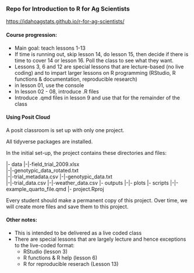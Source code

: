 
### Repo for Introduction to R for Ag Scientists


https://idahoagstats.github.io/r-for-ag-scientists/


#### Course progression:

* Main goal: teach lessons 1-13
* If time is running out, skip lesson 14, do lesson 15, then decide if there is time to cover 14 or lesson 16. Poll the class to see what they want. 
* Lessons 3, 6 and 12 are special lessons that are lecture-based (no live coding) and to impart larger lessons on R programming (RStudio, R functions & documentation, reproducible research)
* in lesson 01, use the console 
* In lesson 02 - 08, introduce .R files
* Introduce .qmd files in lesson 9 and use that for the remainder of the class

#### Using Posit Cloud

A posit classroom is set up with only one project. 

All tidyverse packages are installed. 

In the initial set-up, the project contains these directories and files:


|- data
|-|-field_trial_2009.xlsx  
|-|-genotypic_data_rotated.txt  
|-|-trial_metadata.csv
|-|-genotypic_data.txt  
|-|-trial_data.csv
|-|-weather_data.csv
|- outputs
|-|- plots
|- scripts
|-|-example_quarto_file.qmd
|- project.Rproj

Every student should make a permanent copy of this project. Over time, we will create more files and save them to this project. 

#### Other notes:

* This is intended to be delivered as a live coded class
* There are special lessons that are largely lecture and hence exceptions to the live-coded format: 
  * RStudio (lesson 3)
  * R functions & R help (lesson 6)
  * R for reproducible reserach (Lesson 13)


